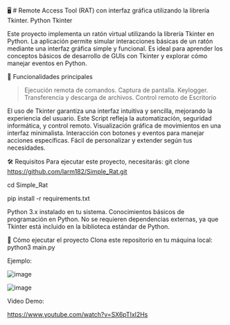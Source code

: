 

🖥️ # Remote Access Tool (RAT) con interfaz gráfica utilizando la librería Tkinter.
Python
Tkinter

Este proyecto implementa un ratón virtual utilizando la librería Tkinter en Python. La aplicación permite simular interacciones básicas de un ratón mediante una interfaz gráfica simple y funcional. Es ideal para aprender los conceptos básicos de desarrollo de GUIs con Tkinter y explorar cómo manejar eventos en Python.

🎯 Funcionalidades principales

> Ejecución remota de comandos.
> Captura de pantalla.
> Keylogger.
> Transferencia y descarga de archivos.
> Control remoto de Escritorio

El uso de Tkinter garantiza una interfaz intuitiva y sencilla, mejorando la experiencia del usuario. Este Script refleja la automatización, seguridad informática, y control remoto.
Visualización gráfica de movimientos en una interfaz minimalista.
Interacción con botones y eventos para manejar acciones específicas.
Fácil de personalizar y extender según tus necesidades.


🛠️ Requisitos
Para ejecutar este proyecto, necesitarás:
git clone https://github.com/larm182/Simple_Rat.git

cd Simple_Rat

pip install -r requirements.txt


Python 3.x instalado en tu sistema.
Conocimientos básicos de programación en Python.
No se requieren dependencias externas, ya que Tkinter está incluido en la biblioteca estándar de Python.

🚀 Cómo ejecutar el proyecto
Clona este repositorio en tu máquina local:
python3 main.py

Ejemplo:

![image](https://github.com/user-attachments/assets/1da26ead-70f4-445b-9fed-0e075c5f4f75)

![image](https://github.com/user-attachments/assets/04ff7e2b-479d-404e-b0d0-3541116d1036)

Video Demo:

https://www.youtube.com/watch?v=SX6pTIxl2Hs

